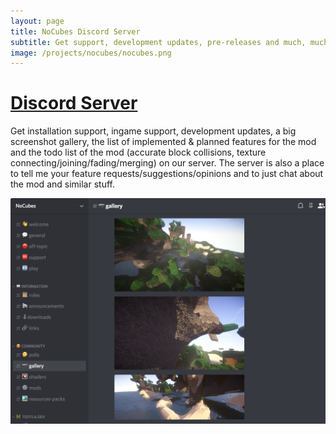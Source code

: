 ```yaml
---
layout: page
title: NoCubes Discord Server
subtitle: Get support, development updates, pre-releases and much, much more on our discord server
image: /projects/nocubes/nocubes.png
---
```

# [Discord Server](https://discord.gg/zKP8EgY)
Get installation support, ingame support, development updates, a big screenshot gallery, the list of implemented & planned features for the mod and the todo list of the mod (accurate block collisions, texture connecting/joining/fading/merging) on our server.
The server is also a place to tell me your feature requests/suggestions/opinions and to just chat about the mod and similar stuff.

![NoCubes Discord](/projects/nocubes/discord/discord.png "NoCubes Discord")